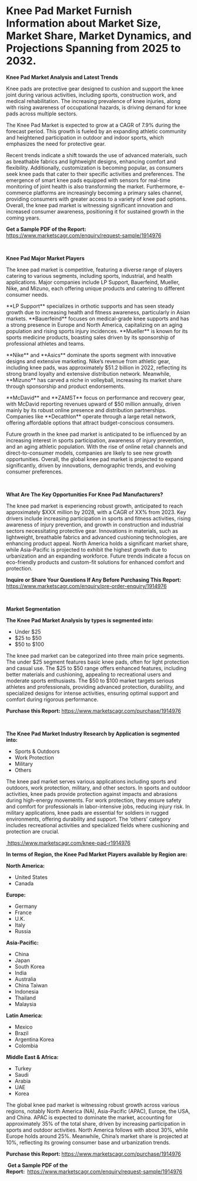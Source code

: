 <p><h1>Knee Pad Market Furnish Information about Market Size, Market Share, Market Dynamics, and Projections Spanning from 2025 to 2032.</h1></p><p><strong>Knee Pad Market Analysis and Latest Trends</strong></p>
<p><p>Knee pads are protective gear designed to cushion and support the knee joint during various activities, including sports, construction work, and medical rehabilitation. The increasing prevalence of knee injuries, along with rising awareness of occupational hazards, is driving demand for knee pads across multiple sectors. </p><p>The Knee Pad Market is expected to grow at a CAGR of 7.9% during the forecast period. This growth is fueled by an expanding athletic community and heightened participation in outdoor and indoor sports, which emphasizes the need for protective gear. </p><p>Recent trends indicate a shift towards the use of advanced materials, such as breathable fabrics and lightweight designs, enhancing comfort and flexibility. Additionally, customization is becoming popular, as consumers seek knee pads that cater to their specific activities and preferences. The emergence of smart knee pads equipped with sensors for real-time monitoring of joint health is also transforming the market. Furthermore, e-commerce platforms are increasingly becoming a primary sales channel, providing consumers with greater access to a variety of knee pad options. Overall, the knee pad market is witnessing significant innovation and increased consumer awareness, positioning it for sustained growth in the coming years.</p></p>
<p><strong>Get a Sample PDF of the Report:&nbsp;</strong> <a href="https://www.marketscagr.com/enquiry/request-sample/1914976?utm_campaign=1836&utm_medium=2&utm_source=Github&utm_content=ia&utm_term=15042025&utm_id=knee-pad">https://www.marketscagr.com/enquiry/request-sample/1914976</a></p>
<p>&nbsp;</p>
<p><strong>Knee Pad Major Market Players</strong></p>
<p><p>The knee pad market is competitive, featuring a diverse range of players catering to various segments, including sports, industrial, and health applications. Major companies include LP Support, Bauerfeind, Mueller, Nike, and Mizuno, each offering unique products and catering to different consumer needs.</p><p>**LP Support** specializes in orthotic supports and has seen steady growth due to increasing health and fitness awareness, particularly in Asian markets. **Bauerfeind** focuses on medical-grade knee supports and has a strong presence in Europe and North America, capitalizing on an aging population and rising sports injury incidences. **Mueller** is known for its sports medicine products, boasting sales driven by its sponsorship of professional athletes and teams.</p><p>**Nike** and **Asics** dominate the sports segment with innovative designs and extensive marketing. Nike’s revenue from athletic gear, including knee pads, was approximately $51.2 billion in 2022, reflecting its strong brand loyalty and extensive distribution network. Meanwhile, **Mizuno** has carved a niche in volleyball, increasing its market share through sponsorship and product endorsements.</p><p>**McDavid** and **ZAMST** focus on performance and recovery gear, with McDavid reporting revenues upward of $50 million annually, driven mainly by its robust online presence and distribution partnerships. Companies like **Decathlon** operate through a large retail network, offering affordable options that attract budget-conscious consumers.</p><p>Future growth in the knee pad market is anticipated to be influenced by an increasing interest in sports participation, awareness of injury prevention, and an aging athletic population. With the rise of online retail channels and direct-to-consumer models, companies are likely to see new growth opportunities. Overall, the global knee pad market is projected to expand significantly, driven by innovations, demographic trends, and evolving consumer preferences.</p></p>
<p>&nbsp;</p>
<p><strong>What Are The Key Opportunities For Knee Pad Manufacturers?</strong></p>
<p><p>The knee pad market is experiencing robust growth, anticipated to reach approximately $XXX million by 2028, with a CAGR of XX% from 2023. Key drivers include increasing participation in sports and fitness activities, rising awareness of injury prevention, and growth in construction and industrial sectors necessitating protective gear. Innovations in materials, such as lightweight, breathable fabrics and advanced cushioning technologies, are enhancing product appeal. North America holds a significant market share, while Asia-Pacific is projected to exhibit the highest growth due to urbanization and an expanding workforce. Future trends indicate a focus on eco-friendly products and custom-fit solutions for enhanced comfort and protection.</p></p>
<p><strong>Inquire or Share Your Questions If Any Before Purchasing This Report:</strong> <a href="https://www.marketscagr.com/enquiry/pre-order-enquiry/1914976?utm_campaign=1836&utm_medium=2&utm_source=Github&utm_content=ia&utm_term=15042025&utm_id=knee-pad">https://www.marketscagr.com/enquiry/pre-order-enquiry/1914976</a></p>
<p>&nbsp;</p>
<p><strong>Market Segmentation</strong></p>
<p><strong>The Knee Pad Market Analysis by types is segmented into:</strong></p>
<p><ul><li>Under $25</li><li>$25 to $50</li><li>$50 to $100</li></ul></p>
<p><p>The knee pad market can be categorized into three main price segments. The under $25 segment features basic knee pads, often for light protection and casual use. The $25 to $50 range offers enhanced features, including better materials and cushioning, appealing to recreational users and moderate sports enthusiasts. The $50 to $100 market targets serious athletes and professionals, providing advanced protection, durability, and specialized designs for intense activities, ensuring optimal support and comfort during rigorous performance.</p></p>
<p><strong>Purchase this Report:&nbsp;</strong><a href="https://www.marketscagr.com/purchase/1914976?utm_campaign=1836&utm_medium=2&utm_source=Github&utm_content=ia&utm_term=15042025&utm_id=knee-pad">https://www.marketscagr.com/purchase/1914976</a></p>
<p>&nbsp;</p>
<p><strong>The Knee Pad Market Industry Research by Application is segmented into:</strong></p>
<p><ul><li>Sports & Outdoors</li><li>Work Protection</li><li>Military</li><li>Others</li></ul></p>
<p><p>The knee pad market serves various applications including sports and outdoors, work protection, military, and other sectors. In sports and outdoor activities, knee pads provide protection against impacts and abrasions during high-energy movements. For work protection, they ensure safety and comfort for professionals in labor-intensive jobs, reducing injury risk. In military applications, knee pads are essential for soldiers in rugged environments, offering durability and support. The ‘others’ category includes recreational activities and specialized fields where cushioning and protection are crucial.</p></p>
<p><a href="https://www.marketscagr.com/knee-pad-r1914976?utm_campaign=1836&utm_medium=2&utm_source=Github&utm_content=ia&utm_term=15042025&utm_id=knee-pad">&nbsp;https://www.marketscagr.com/knee-pad-r1914976</a></p>
<p><strong>In terms of Region, the Knee Pad Market Players available by Region are:</strong></p>
<p>
    <p> <strong> North America: </strong>
        <ul>
            <li>United States</li>
            <li>Canada</li>
        </ul>
        </p> 
    <p> <strong> Europe: </strong>
        <ul>
            <li>Germany</li>
            <li>France</li>
            <li>U.K.</li>
            <li>Italy</li>
            <li>Russia</li>
        </ul>
        </p> 
    <p> <strong> Asia-Pacific: </strong>
        <ul>
            <li>China</li>
            <li>Japan</li>
            <li>South Korea</li>
            <li>India</li>
            <li>Australia</li>
            <li>China Taiwan</li>
            <li>Indonesia</li>
            <li>Thailand</li>
            <li>Malaysia</li>
        </ul>
        </p> 
    <p> <strong> Latin America: </strong>
        <ul>
            <li>Mexico</li>
            <li>Brazil</li>
            <li>Argentina Korea</li>
            <li>Colombia</li>
        </ul>
        </p> 
    <p> <strong> Middle East & Africa: </strong>
        <ul>
            <li>Turkey</li>
            <li>Saudi</li>
            <li>Arabia</li>
            <li>UAE</li>
            <li>Korea</li>
        </ul>
    </p>
    </p>
<p><p>The global knee pad market is witnessing robust growth across various regions, notably North America (NA), Asia-Pacific (APAC), Europe, the USA, and China. APAC is expected to dominate the market, accounting for approximately 35% of the total share, driven by increasing participation in sports and outdoor activities. North America follows with about 30%, while Europe holds around 25%. Meanwhile, China’s market share is projected at 10%, reflecting its growing consumer base and urbanization trends.</p></p>
<p><strong>Purchase this Report: </strong><a href="https://www.marketscagr.com/purchase/1914976?utm_campaign=1836&utm_medium=2&utm_source=Github&utm_content=ia&utm_term=15042025&utm_id=knee-pad">https://www.marketscagr.com/purchase/1914976</a></p>
<p>&nbsp;<strong>Get a Sample PDF of the Report:&nbsp;&nbsp;</strong><a href="https://www.marketscagr.com/enquiry/request-sample/1914976?utm_campaign=1836&utm_medium=2&utm_source=Github&utm_content=ia&utm_term=15042025&utm_id=knee-pad">https://www.marketscagr.com/enquiry/request-sample/1914976</a></p>
<p><strong></strong></p>
<p><p></p><p></p><p></p></p>